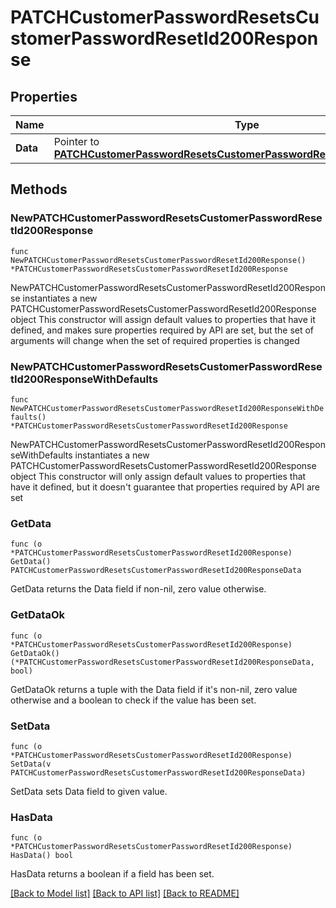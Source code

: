 # PATCHCustomerPasswordResetsCustomerPasswordResetId200Response

## Properties

Name | Type | Description | Notes
------------ | ------------- | ------------- | -------------
**Data** | Pointer to [**PATCHCustomerPasswordResetsCustomerPasswordResetId200ResponseData**](PATCHCustomerPasswordResetsCustomerPasswordResetId200ResponseData.md) |  | [optional] 

## Methods

### NewPATCHCustomerPasswordResetsCustomerPasswordResetId200Response

`func NewPATCHCustomerPasswordResetsCustomerPasswordResetId200Response() *PATCHCustomerPasswordResetsCustomerPasswordResetId200Response`

NewPATCHCustomerPasswordResetsCustomerPasswordResetId200Response instantiates a new PATCHCustomerPasswordResetsCustomerPasswordResetId200Response object
This constructor will assign default values to properties that have it defined,
and makes sure properties required by API are set, but the set of arguments
will change when the set of required properties is changed

### NewPATCHCustomerPasswordResetsCustomerPasswordResetId200ResponseWithDefaults

`func NewPATCHCustomerPasswordResetsCustomerPasswordResetId200ResponseWithDefaults() *PATCHCustomerPasswordResetsCustomerPasswordResetId200Response`

NewPATCHCustomerPasswordResetsCustomerPasswordResetId200ResponseWithDefaults instantiates a new PATCHCustomerPasswordResetsCustomerPasswordResetId200Response object
This constructor will only assign default values to properties that have it defined,
but it doesn't guarantee that properties required by API are set

### GetData

`func (o *PATCHCustomerPasswordResetsCustomerPasswordResetId200Response) GetData() PATCHCustomerPasswordResetsCustomerPasswordResetId200ResponseData`

GetData returns the Data field if non-nil, zero value otherwise.

### GetDataOk

`func (o *PATCHCustomerPasswordResetsCustomerPasswordResetId200Response) GetDataOk() (*PATCHCustomerPasswordResetsCustomerPasswordResetId200ResponseData, bool)`

GetDataOk returns a tuple with the Data field if it's non-nil, zero value otherwise
and a boolean to check if the value has been set.

### SetData

`func (o *PATCHCustomerPasswordResetsCustomerPasswordResetId200Response) SetData(v PATCHCustomerPasswordResetsCustomerPasswordResetId200ResponseData)`

SetData sets Data field to given value.

### HasData

`func (o *PATCHCustomerPasswordResetsCustomerPasswordResetId200Response) HasData() bool`

HasData returns a boolean if a field has been set.


[[Back to Model list]](../README.md#documentation-for-models) [[Back to API list]](../README.md#documentation-for-api-endpoints) [[Back to README]](../README.md)


